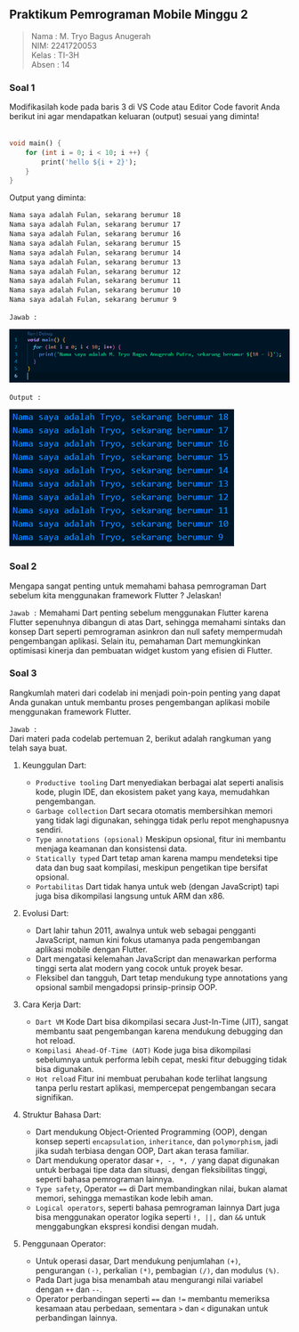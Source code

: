 ## Praktikum Pemrograman Mobile Minggu 2

> Nama : M. Tryo Bagus Anugerah <br />
> NIM: 2241720053<br />
> Kelas : TI-3H <br />
> Absen : 14 <br />

### Soal 1

Modifikasilah kode pada baris 3 di VS Code atau Editor Code favorit Anda berikut ini agar mendapatkan keluaran (output) sesuai yang diminta!

```dart

void main() {
    for (int i = 0; i < 10; i ++) {
        print('hello ${i + 2}');
    }
}
``` 

Output yang diminta:

```bash
Nama saya adalah Fulan, sekarang berumur 18
Nama saya adalah Fulan, sekarang berumur 17
Nama saya adalah Fulan, sekarang berumur 16
Nama saya adalah Fulan, sekarang berumur 15
Nama saya adalah Fulan, sekarang berumur 14
Nama saya adalah Fulan, sekarang berumur 13
Nama saya adalah Fulan, sekarang berumur 12
Nama saya adalah Fulan, sekarang berumur 11
Nama saya adalah Fulan, sekarang berumur 10
Nama saya adalah Fulan, sekarang berumur 9
```

`Jawab :`

![Kode Jawaban Soal 1](docs/kodeSoal1.png)

`Output :`

![Output Jawaban Soal 1](docs/outputSoal1.png)


### Soal 2

Mengapa sangat penting untuk memahami bahasa pemrograman Dart sebelum kita menggunakan framework Flutter ? Jelaskan!

`Jawab :` Memahami Dart penting sebelum menggunakan Flutter karena Flutter sepenuhnya dibangun di atas Dart, sehingga memahami sintaks dan konsep Dart seperti pemrograman asinkron dan null safety mempermudah pengembangan aplikasi. Selain itu, pemahaman Dart memungkinkan optimisasi kinerja dan pembuatan widget kustom yang efisien di Flutter.


### Soal 3

Rangkumlah materi dari codelab ini menjadi poin-poin penting yang dapat Anda gunakan untuk membantu proses pengembangan aplikasi mobile menggunakan framework Flutter.

`Jawab :`<br>
Dari materi pada codelab pertemuan 2, berikut adalah rangkuman yang telah saya buat.

1. Keunggulan Dart:
   - `Productive tooling` Dart menyediakan berbagai alat seperti analisis kode, plugin IDE, dan ekosistem paket yang kaya, memudahkan pengembangan.
   - `Garbage collection` Dart secara otomatis membersihkan memori yang tidak lagi digunakan, sehingga tidak perlu repot menghapusnya sendiri.
   - `Type annotations (opsional)` Meskipun opsional, fitur ini membantu menjaga keamanan dan konsistensi data.
   - `Statically typed` Dart tetap aman karena mampu mendeteksi tipe data dan bug saat kompilasi, meskipun pengetikan tipe bersifat opsional.
   - `Portabilitas` Dart tidak hanya untuk web (dengan JavaScript) tapi juga bisa dikompilasi langsung untuk ARM dan x86.

2. Evolusi Dart:
   - Dart lahir tahun 2011, awalnya untuk web sebagai pengganti JavaScript, namun kini fokus utamanya pada pengembangan aplikasi mobile dengan Flutter.
   - Dart mengatasi kelemahan JavaScript dan menawarkan performa tinggi serta alat modern yang cocok untuk proyek besar.
   - Fleksibel dan tangguh, Dart tetap mendukung type annotations yang opsional sambil mengadopsi prinsip-prinsip OOP.

3. Cara Kerja Dart:
   - `Dart VM` Kode Dart bisa dikompilasi secara Just-In-Time (JIT), sangat membantu saat pengembangan karena mendukung debugging dan hot reload.
   - `Kompilasi Ahead-Of-Time (AOT)` Kode juga bisa dikompilasi sebelumnya untuk performa lebih cepat, meski fitur debugging tidak bisa digunakan.
   - `Hot reload` Fitur ini membuat perubahan kode terlihat langsung tanpa perlu restart aplikasi, mempercepat pengembangan secara signifikan.

4. Struktur Bahasa Dart:
   - Dart mendukung Object-Oriented Programming (OOP), dengan konsep seperti `encapsulation`, `inheritance`, dan `polymorphism`, jadi jika sudah terbiasa dengan OOP, Dart akan terasa familiar.
   - Dart mendukung operator dasar `+, -, *, /` yang dapat digunakan untuk berbagai tipe data dan situasi, dengan fleksibilitas tinggi, seperti bahasa pemrograman lainnya.
   - `Type safety`, Operator `==` di Dart membandingkan nilai, bukan alamat memori, sehingga memastikan kode lebih aman.
   - `Logical operators`, seperti bahasa pemrograman lainnya Dart juga bisa menggunakan operator logika seperti `!, ||,` dan `&&` untuk menggabungkan ekspresi kondisi dengan mudah.

5. Penggunaan Operator:
   - Untuk operasi dasar, Dart mendukung penjumlahan `(+)`, pengurangan `(-)`, perkalian `(*)`, pembagian `(/)`, dan modulus `(%)`.
   - Pada Dart juga bisa menambah atau mengurangi nilai variabel dengan `++` dan `--`.
   - Operator perbandingan seperti `==` dan `!=` membantu memeriksa kesamaan atau perbedaan, sementara `>` dan `<` digunakan untuk perbandingan lainnya.
